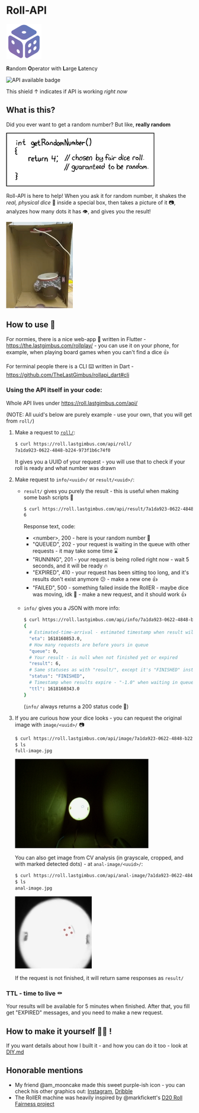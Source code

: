 # Roll-API

![Main icon](images/main_icon.png)

**R**andom
**O**perator with
**L**arge
**L**atency

![API available badge](https://img.shields.io/website?down_color=red&label=API&up_color=green&url=https%3A%2F%2Froll.lastgimbus.com%2Fapi%2F)

This shield ↑ indicates if API is working *right now* 

## What is this?

Did you ever want to get a random number? But like, **really random**

![XKCD 221 - getRandomNumber()](images/xkcd_221_random_number.png)

Roll-API is here to help! When you ask it for random number, it shakes the *real, physical dice* :game_die: inside a 
special box, then takes a picture of it :camera:, analyzes how many dots it has :eye:, and gives you the result!

![Roller working](images/roller_working.gif)

## How to use :monocle_face:

For normies, there is a nice web-app :iphone: written in Flutter - https://the.lastgimbus.com/rollplay/ -
you can use it on your phone, for example, when playing board games when you can't find a dice :+1:

For terminal people there is a CLI :keyboard: written in Dart - https://github.com/TheLastGimbus/rollapi_dart#cli

### Using the API itself in your code:

Whole API lives under https://roll.lastgimbus.com/api/

(NOTE: All uuid's below are purely example - use your own, that you will get from `roll/`)

1. Make a request to [`roll/`](https://roll.lastgimbus.com/api/roll/):

   ```bash
   $ curl https://roll.lastgimbus.com/api/roll/
   7a1da923-0622-4848-b224-973f1b6c74f0
   ```
   It gives you a UUID of your request - you will use that to check if your roll is ready and what number was drawn

2. Make request to `info/<uuid>/` or `result/<uuid>/`:
   
   - `result/` gives you purely the result - this is useful when making some bash scripts :scroll:
      ```bash
      $ curl https://roll.lastgimbus.com/api/result/7a1da923-0622-4848-b224-973f1b6c74f0/
      6
      ```
      Response text, code:
       - \<number\>, 200 - here is your random number :tada:
       - "QUEUED", 202 - your request is waiting in the queue with other requests - it may take some time :hourglass:
       - "RUNNING", 201 - your request is being rolled right now - wait 5 seconds, and it will be ready :fire:
       - "EXPIRED", 410 - your request has been sitting too long, and it's results don't exist anymore :confused: - make a
         new one :+1:
       - "FAILED", 500 - something failed inside the RollER - maybe dice was moving, idk :shrug: - make a new request, 
         and it should work :+1:
   
   - `info/` gives you a JSON with more info:
      ```bash
      $ curl https://roll.lastgimbus.com/api/info/7a1da923-0622-4848-b224-973f1b6c74f0/
      {
        # Estimated-time-arrival - estimated timestamp when result will be available
        "eta": 1618160853.0,
        # How many requests are before yours in queue
        "queue": 0,  
        # Your result - is null when not finished yet or expired
        "result": 6,  
        # Same statuses as with "result/", except it's "FINISHED" instead of a number
        "status": "FINISHED",  
        # Timestamp when results expire - "-1.0" when waiting in queue, "0.0" when expired or failed
        "ttl": 1618160343.0
      }
      ```
      (`info/` always returns a 200 status code :eyes:)

3. If you are curious how your dice looks - you can request the original image with `image/<uuid>/` :camera:

   ```bash
   $ curl https://roll.lastgimbus.com/api/image/7a1da923-0622-4848-b224-973f1b6c74f0/ > full-image.jpg
   $ ls
   full-image.jpg
   ```

   ![Example full image](images/example-full-image.jpg)

   You can also get image from CV analysis (in grayscale, cropped, and with marked detected dots) -
   at `anal-image/<uuid>/`:

   ```bash
   $ curl https://roll.lastgimbus.com/api/anal-image/7a1da923-0622-4848-b224-973f1b6c74f0/ > anal-image.jpg
   $ ls
   anal-image.jpg
   ```

   ![Example anal image](images/example-anal-image.jpg)

   If the request is not finished, it will return same responses as `result/`

### TTL - time to live :coffin:

Your results will be available for 5 minutes when finished. After that, you fill get "EXPIRED" messages, and you need to
make a new request.

## How to make it yourself :mechanic: !

If you want details about how I built it - and how you can do it too - look at [DIY.md](DIY.md)

## Honorable mentions

 - My friend @am_mooncake made this sweet purple-ish icon - you can check his other graphics out: 
   [Instagram](https://dribbble.com/am_mooncake), [Dribble](https://instagram.com/am_mooncake)
 - The RollER machine was heavily inspired by @markfickett's [D20 Roll Fairness project](http://www.markfickett.com/stuff/artPage.php?id=389)
